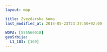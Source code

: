 ```yaml
---
layout: map

title: Zvezdarska šuma
last_modified_at: 2018-05-23T23:37:50+02:00

WDPA: [555560018]
geoSrbija:
  L1_183: [169]
---
```

